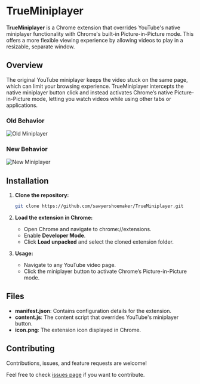 # TrueMiniplayer

**TrueMiniplayer** is a Chrome extension that overrides YouTube's native miniplayer functionality with Chrome's built-in Picture-in-Picture mode. This offers a more flexible viewing experience by allowing videos to play in a resizable, separate window.

## Overview

The original YouTube miniplayer keeps the video stuck on the same page, which can limit your browsing experience. TrueMiniplayer intercepts the native miniplayer button click and instead activates Chrome’s native Picture-in-Picture mode, letting you watch videos while using other tabs or applications.

### Old Behavior
![Old Miniplayer](https://github.com/sawyershoemaker/true-miniplayer/demo/old_miniplayer.gif)

### New Behavior
![New Miniplayer](https://github.com/sawyershoemaker/true-miniplayer/new_miniplayer.gif)

## Installation
1. **Clone the repository:**

   ```bash
   git clone https://github.com/sawyershoemaker/TrueMiniplayer.git
   
2. **Load the extension in Chrome:**
   - Open Chrome and navigate to chrome://extensions.
   - Enable **Developer Mode**.
   - Click **Load unpacked** and select the cloned extension folder.

4. **Usage:**
   - Navigate to any YouTube video page.
   - Click the miniplayer button to activate Chrome’s Picture-in-Picture mode.

## Files
- **manifest.json**: Contains configuration details for the extension.
- **content.js**: The content script that overrides YouTube's miniplayer button.
- **icon.png**: The extension icon displayed in Chrome.

## Contributing
Contributions, issues, and feature requests are welcome!  

Feel free to check [issues page](https://github.com/sawyershoemaker/true-miniplayer/issues) if you want to contribute.